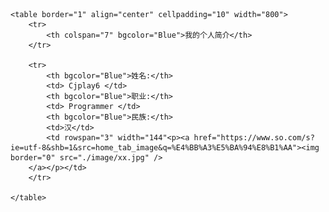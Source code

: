 <html>
	<head>
		<meta charset="utf-8">
		<title>简历</title>
	</head>
 
<body>

	<table border="1" align="center" cellpadding="10" width="800">
		<tr>
			<th colspan="7" bgcolor="Blue">我的个人简介</th>
		</tr>
 
		<tr>
			<th bgcolor="Blue">姓名:</th>
			<td> Cjplay6 </td>
			<th bgcolor="Blue">职业:</th>
			<td> Programmer </td>
			<th bgcolor="Blue">民族:</th>
			<td>汉</td>
			<td rowspan="3" width="144"<p><a href="https://www.so.com/s?ie=utf-8&shb=1&src=home_tab_image&q=%E4%BB%A3%E5%BA%94%E8%B1%AA"><img border="0" src="./image/xx.jpg" />
		</a></p></td>
		</tr>

	</table>
</body>
 
</html>

